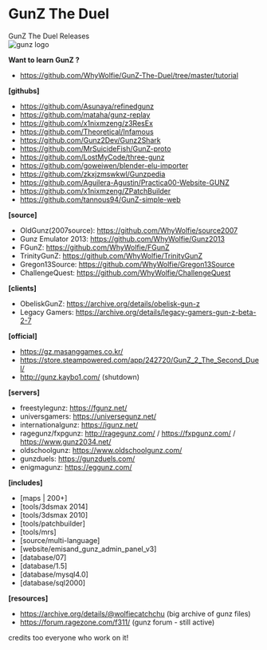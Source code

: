 # GunZ The Duel
GunZ The Duel Releases <br>
![gunz logo](https://cdn2.steamgriddb.com/file/sgdb-cdn/logo_thumb/735dd629ab696e3a1bfcc0fe0d687bb1.png)

<b>Want to learn GunZ ?</b>
- https://github.com/WhyWolfie/GunZ-The-Duel/tree/master/tutorial  <br>

<b>[githubs]</b> <br>
- https://github.com/Asunaya/refinedgunz <br>
- https://github.com/mataha/gunz-replay <br>
- https://github.com/x1nixmzeng/z3ResEx <br>
- https://github.com/Theoretical/Infamous <br>
- https://github.com/Gunz2Dev/Gunz2Shark <br>
- https://github.com/MrSuicideFish/GunZ-proto <br>
- https://github.com/LostMyCode/three-gunz <br>
- https://github.com/goweiwen/blender-elu-importer <br>
- https://github.com/zkxjzmswkwl/Gunzpedia <br>
- https://github.com/Aguilera-Agustin/Practica00-Website-GUNZ <br>
- https://github.com/x1nixmzeng/ZPatchBuilder <br>
- https://github.com/tannous94/GunZ-simple-web <br>

<b>[source]</b>
- OldGunz(2007source): https://github.com/WhyWolfie/source2007
- Gunz Emulator 2013: https://github.com/WhyWolfie/Gunz2013 
- FGunZ: https://github.com/WhyWolfie/FGunZ
- TrinityGunZ: https://github.com/WhyWolfie/TrinityGunZ
- Gregon13Source: https://github.com/WhyWolfie/Gregon13Source
- ChallengeQuest: https://github.com/WhyWolfie/ChallengeQuest

<b>[clients]</b><br>
- ObeliskGunZ: https://archive.org/details/obelisk-gun-z
- Legacy Gamers: https://archive.org/details/legacy-gamers-gun-z-beta-2-7

<b>[official]</b><br>
- https://gz.masanggames.co.kr/
- https://store.steampowered.com/app/242720/GunZ_2_The_Second_Duel/
- http://gunz.kaybo1.com/ (shutdown)

<b>[servers]</b><br>
- freestylegunz: https://fgunz.net/
- universgamers: https://universegunz.net/
- internationalgunz: https://igunz.net/
- ragegunz/fxpgunz: http://ragegunz.com/ / https://fxpgunz.com/ / https://www.gunz2034.net/
- oldschoolgunz: https://www.oldschoolgunz.com/
- gunzduels: https://gunzduels.com/
- enigmagunz: https://eggunz.com/

<b>[includes]</b><br>
- [maps | 200+]<br>
- [tools/3dsmax 2014]<br>
- [tools/3dsmax 2010]<br>
- [tools/patchbuilder]<br>
- [tools/mrs]<br>
- [source/multi-language]<br>
- [website/emisand_gunz_admin_panel_v3]<br>
- [database/07]<br>
- [database/1.5]<br>
- [database/mysql4.0]<br>
- [database/sql2000]<br>

<b>[resources]</b>
- https://archive.org/details/@wolfiecatchchu (big archive of gunz files)
- https://forum.ragezone.com/f311/ (gunz forum - still active)


credits too everyone who work on it! <br>

